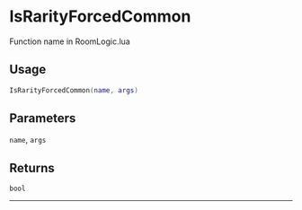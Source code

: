 # IsRarityForcedCommon
Function name in RoomLogic.lua
## Usage
```lua
IsRarityForcedCommon(name, args)
```
## Parameters
`name`, `args`
## Returns
`bool`

---
